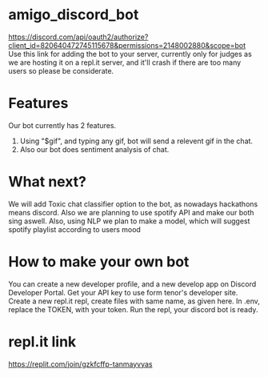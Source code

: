 # amigo_discord_bot
https://discord.com/api/oauth2/authorize?client_id=820640472745115678&permissions=2148002880&scope=bot
Use this link for adding the bot to your server, currently only for judges as we are hosting it on a repl.it server,
and it'll crash if there are too many users so please be considerate.

# Features 
Our bot currently has 2 features. 
1) Using "$gif", and typing any gif, bot will send a relevent gif in the chat.
2) Also our bot does sentiment analysis of chat.

# What next?
We will add Toxic chat classifier option to the bot, as nowadays hackathons means discord. Also we are planning to use spotify API and make our both sing aswell. Also, using
NLP we plan to make a model, which will suggest spotify playlist according to users mood

# How to make your own bot
You can create a new developer profile, and a new develop app on Discord Developer Portal. Get your API key to use form tenor's developer site.
Create a new repl.it repl, create files with same name, as given here. In .env, replace the TOKEN, with your token. Run the repl, your discord bot is ready.

# repl.it link
https://replit.com/join/gzkfcffp-tanmayvyas
